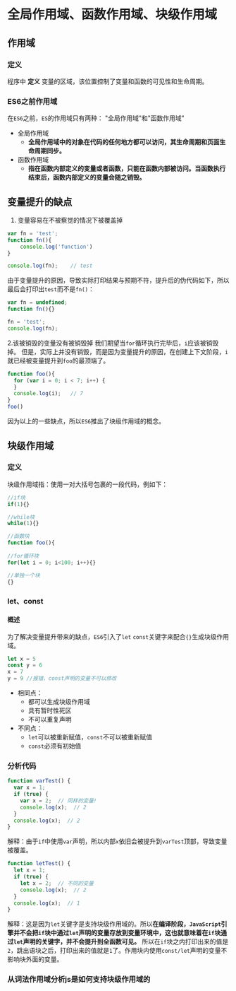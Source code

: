 # 全局作用域、函数作用域、块级作用域

## 作用域
### 定义
程序中 **定义** 变量的区域，该位置控制了变量和函数的可见性和生命周期。
### ES6之前作用域
在`ES6`之前，`ES`的作用域只有两种： "全局作用域"和"函数作用域"
- 全局作用域
  - **全局作用域中的对象在代码的任何地方都可以访问，其生命周期和页面生命周期同步。**
- 函数作用域
  - **指在函数内部定义的变量或者函数，只能在函数内部被访问。当函数执行结束后，函数内部定义的变量会随之销毁。**
    
## 变量提升的缺点
1. 变量容易在不被察觉的情况下被覆盖掉
```js
var fn = 'test';
function fn(){
    console.log('function')
}

console.log(fn);    // test
```
由于变量提升的原因，导致实际打印结果与预期不符，提升后的伪代码如下，所以最后会打印出`test`而不是`fn()`：
```js
var fn = undefined;
function fn(){}

fn = 'test';
console.log(fn);
```
2.该被销毁的变量没有被销毁掉
我们期望当`for`循环执行完毕后，`i`应该被销毁掉。
但是，实际上并没有销毁，而是因为变量提升的原因，在创建上下文阶段，`i`就已经被变量提升到`foo`的最顶端了。
```js
function foo(){
  for (var i = 0; i < 7; i++) {
  }
  console.log(i);   // 7
}
foo()
```

因为以上的一些缺点，所以`ES6`推出了块级作用域的概念。

## 块级作用域
### 定义
块级作用域指：使用一对大括号包裹的一段代码，例如下：
```js
//if块
if(1){}

//while块
while(1){}

//函数块
function foo(){
 
//for循环块
for(let i = 0; i<100; i++){}

//单独一个块
{}
```
### let、const
#### 概述
为了解决变量提升带来的缺点，`ES6`引入了`let` `const`关键字来配合`{}`生成块级作用域。
```js
let x = 5
const y = 6
x = 7
y = 9 //报错，const声明的变量不可以修改
```
- 相同点：
  - 都可以生成块级作用域
  - 具有暂时性死区
  - 不可以重复声明
- 不同点：
  - `let`可以被重新赋值，`const`不可以被重新赋值
  - `const`必须有初始值  
    
### 分析代码
```js
function varTest() {
  var x = 1;
  if (true) {
    var x = 2;  // 同样的变量!
    console.log(x);  // 2
  }
  console.log(x);  // 2
}
```
解释：由于`if`中使用`var`声明，所以内部`x`依旧会被提升到`varTest`顶部，导致变量被覆盖。
```js
function letTest() {
  let x = 1;
  if (true) {
    let x = 2;  // 不同的变量
    console.log(x);  // 2
  }
  console.log(x);  // 1
}
```
解释：这是因为`let`关键字是支持块级作用域的。所以**在编译阶段，`JavaScript`引擎并不会把`if`块中通过`let`声明的变量存放到变量环境中，这也就意味着在`if`块通过`let`声明的关键字，并不会提升到全函数可见。** 所以在`if`块之内打印出来的值是`2`，跳出语块之后，打印出来的值就是`1`了。作用块内使用`const/let`声明的变量不影响块外面的变量。

### 从词法作用域分析js是如何支持块级作用域的

